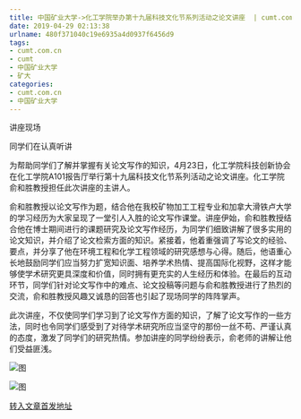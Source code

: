 ```yaml
---
title: 中国矿业大学->化工学院举办第十九届科技文化节系列活动之论文讲座  | cumt.com.cn
date: 2019-04-29 02:13:38
urlname: 480f371040c19e6935a4d0937f6456d9
tags: 
- cumt.com.cn
- cumt
- 中国矿业大学
- 矿大
categories:
- cumt.com.cn
- 中国矿业大学
---
```


讲座现场

同学们在认真听讲

为帮助同学们了解并掌握有关论文写作的知识，4月23日，化工学院科技创新协会在化工学院A101报告厅举行第十九届科技文化节系列活动之论文讲座。化工学院俞和胜教授担任此次讲座的主讲人。

俞和胜教授以论文写作为题，结合他在我校矿物加工工程专业和加拿大滑铁卢大学的学习经历为大家呈现了一堂引人入胜的论文写作课堂。讲座伊始，俞和胜教授结合他在博士期间进行的课题研究及论文写作经历，为同学们细致讲解了很多实用的论文知识，并介绍了论文检索方面的知识。紧接着，他着重强调了写论文的经验、要点，并分享了他在环境工程和化学工程领域的研究感想与心得。随后，他语重心长地鼓励同学们应当努力扩宽知识面、培养学术热情、提高国际化视野，这样才能够使学术研究更具深度和价值，同时拥有更充实的人生经历和体验。在最后的互动环节，同学们针对论文写作中的难点、论文投稿等问题与俞和胜教授进行了热烈的交流，俞和胜教授风趣又诚恳的回答也引起了现场同学的阵阵掌声。

此次讲座，不仅使同学们学习到了论文写作方面的知识，了解了论文写作的一些方法，同时也令同学们感受到了对待学术研究所应当坚守的那份一丝不苟、严谨认真的态度，激发了同学们的研究热情。参加讲座的同学纷纷表示，俞老师的讲解让他们受益匪浅。

![图](http://xwzx.cumt.edu.cn/_upload/article/images/8e/c8/11a81bff4f81a30e2113a5061c7d/3fc6ab10-67dc-4cfe-b967-8e67c1d2f6c4.jpg)

![图](http://xwzx.cumt.edu.cn/_upload/article/images/8e/c8/11a81bff4f81a30e2113a5061c7d/f92f3d18-607d-459a-8c45-38d134e22cbb.jpg)

[转入文章首发地址](http://xwzx.cumt.edu.cn/f5/27/c523a521511/page.htm)